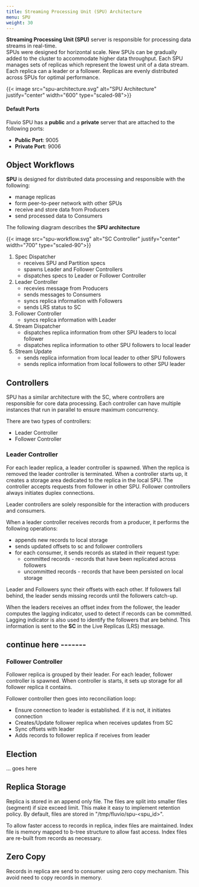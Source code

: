 ```yaml
---
title: Streaming Processing Unit (SPU) Architecture
menu: SPU
weight: 30
---
```


**Streaming Processing Unit (SPU)** server is responsible for processing data streams in real-time.  
SPUs were designed for horizontal scale. New SPUs can be gradually added to the cluster to accommodate higher data throughput. Each SPU manages sets of replicas which represent the lowest unit of a data stream. Each replica can a leader or a follower. Replicas are evenly distributed across SPUs for optimal performance. 

{{< image src="spu-architecture.svg" alt="SPU Architecture" justify="center" width="600" type="scaled-98">}}


#### Default Ports

Fluvio SPU has a **public** and a **private** server that are attached to the following ports:

* **Public Port**: 9005
* **Private Port**: 9006


## Object Workflows

**SPU** is designed for distributed data processing and responsible with the following:

* manage replicas
* form peer-to-peer network with other SPUs
* receive and store data from Producers
* send processed data to Consumers

The following diagram describes the **SPU architecture**

{{< image src="spu-workflow.svg" alt="SC Controller" justify="center" width="700" type="scaled-90">}}

1. Spec Dispatcher
    * receives SPU and Partition specs
    * spawns Leader and Follower Controllers
    * dispatches specs to Leader or Follower Controller
2. Leader Controller
    * recevies message from Producers
    * sends messages to Consumers
    * syncs replica information with Followers
    * sends LRS status to SC
3. Follower Controller
    * syncs replica information with Leader
4. Stream Dispatcher
    * dispatches replica information from other SPU leaders to local follower
    * dispatches replica information to other SPU followers to local leader
5. Stream Update
    * sends replica information from local leader to other SPU followers
    * sends replica information from local followers to other SPU leader


## Controllers

SPU has a similar architecture with the SC, where controllers are responsible for core data processing. Each controller can have multiple instances that run in parallel to ensure maximum concurrency.

There are two types of controllers:

* Leader Controller
* Follower Controller

### Leader Controller

For each leader replica, a leader controller is spawned. When the replica is removed the leader controller is terminated. When a controller starts up, it creates a storage area dedicated to the replica in the local SPU.  The controller accepts requests from follower in other SPU. Follower controllers always initiates duplex connections.

Leader controllers are solely responsible for the interaction with producers and consumers. 

When a leader controller receives records from a producer, it performs the following operations:

* appends new records to local storage
* sends updated offsets to sc and follower controllers
* for each consumer, it sends records as stated in their request type:
  * committed records - records that have been replicated across followers
  * uncommitted records - records that have been persisted on local storage

Leader and Followers sync their offsets with each other. If followers fall behind, the leader sends missing records until the followers catch-up. 

When the leaders receives an offset index from the follower, the leader computes the lagging indicator, used to detect if records can be committed. Lagging indicator is also used to identify the followers that are behind. This information is sent to the **SC** in the Live Replicas (LRS) message.


## continue here -------


### Follower Controller

Follower replica is grouped by their leader.  For each leader, follower controller is spawned.  When controller is starts, it sets up storage for all follower replica it contains. 

Follower controller then goes into reconciliation loop:
*  Ensure connection to leader is established. if it is not, it initiates connection
*  Creates/Update follower replica when receives updates from SC
*  Sync offsets with leader
*  Adds records to follower replica if receives from leader

## Election

... goes here

## Replica Storage

Replica is stored in an append only file.  The files are split into smaller files (segment) if size exceed limit.  This make it easy to implement retention policy. By default, files are stored in "/tmp/fluvio/spu-<spu_id>".  

To allow faster access to records in replica, index files are maintained.  Index file is memory mapped to b-tree structure to allow fast access.   Index files are re-built from records as necessary.

## Zero Copy

Records in replica are send to consumer using zero copy mechanism.  This avoid need to copy records in memory.



